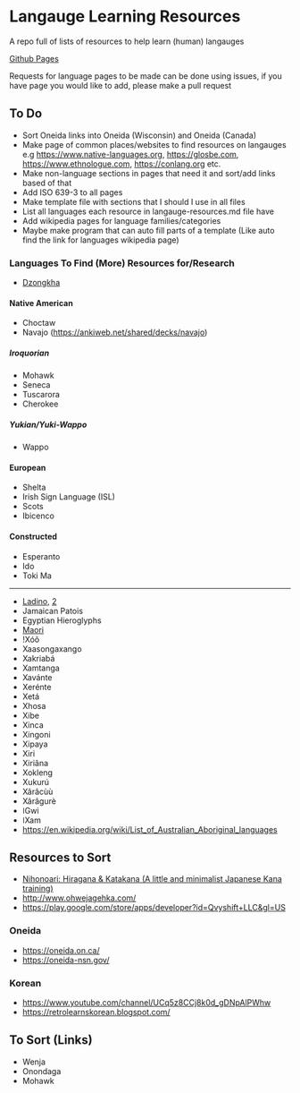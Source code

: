 # Langauge Learning Resources
A repo full of lists of resources to help learn (human) langauges

[Github Pages](https://cutthroat78.github.io/Langauge-Learning-Resources/)

Requests for language pages to be made can be done using issues, if you have page you would like to add, please make a pull request

## To Do
- Sort Oneida links into Oneida (Wisconsin) and Oneida (Canada)
- Make page of common places/websites to find resources on langauges e.g https://www.native-languages.org, https://glosbe.com, https://www.ethnologue.com, https://conlang.org etc.
- Make non-language sections in pages that need it and sort/add links based of that
- Add ISO 639-3 to all pages
- Make template file with sections that I should I use in all files
- List all languages each resource in langauge-resources.md file have
- Add wikipedia pages for language families/categories
- Maybe make program that can auto fill parts of a template (Like auto find the link for languages wikipedia page)
### Languages To Find (More) Resources for/Research
- [Dzongkha](https://en.wikipedia.org/wiki/Dzongkha)
#### Native American
- Choctaw
- Navajo (https://ankiweb.net/shared/decks/navajo)
##### Iroquorian
- Mohawk
- Seneca
- Tuscarora
- Cherokee
##### Yukian/Yuki-Wappo
- Wappo
#### European
- Shelta
- Irish Sign Language (ISL)
- Scots
- Ibicenco
#### Constructed 
- Esperanto
- Ido
- Toki Ma
---
- [Ladino](https://ladino.szabgab.com/), [2](https://github.com/szabgab/ladino)
- Jamaican Patois
- Egyptian Hieroglyphs
- [Maori](https://speakandlearnlanguages.com/learn-to-speak-maori/)
- !Xóõ
- Xaasongaxango
- Xakriabá
- Xamtanga
- Xavánte
- Xerénte
- Xetá
- Xhosa
- Xibe
- Xinca
- Xingoni
- Xipaya
- Xiri
- Xiriâna
- Xokleng
- Xukurú
- Xârâcùù
- Xârâgurè
- ǀGwi
- ǀXam
- https://en.wikipedia.org/wiki/List_of_Australian_Aboriginal_languages
## Resources to Sort
- [Nihonoari: Hiragana & Katakana (A little and minimalist Japanese Kana training)](https://f-droid.org/packages/com.LAPARCELA.nihonoari)
- http://www.ohwejagehka.com/
- https://play.google.com/store/apps/developer?id=Qvyshift+LLC&gl=US
### Oneida
- https://oneida.on.ca/
- https://oneida-nsn.gov/
### Korean
- https://www.youtube.com/channel/UCq5z8CCj8k0d_gDNpAlPWhw
- https://retrolearnskorean.blogspot.com/
## To Sort (Links)
- Wenja
- Onondaga
- Mohawk
